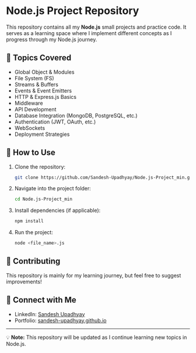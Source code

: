 # Node.js Project Repository

This repository contains all my **Node.js** small projects and practice code. It serves as a learning space where I implement different concepts as I progress through my Node.js journey.

## 📌 Topics Covered
- Global Object & Modules
- File System (FS)
- Streams & Buffers
- Events & Event Emitters
- HTTP & Express.js Basics
- Middleware
- API Development
- Database Integration (MongoDB, PostgreSQL, etc.)
- Authentication (JWT, OAuth, etc.)
- WebSockets
- Deployment Strategies

## 🚀 How to Use
1. Clone the repository:
   ```sh
   git clone https://github.com/Sandesh-Upadhyay/Node.js-Project_min.git
   ```
2. Navigate into the project folder:
   ```sh
   cd Node.js-Project_min
   ```
3. Install dependencies (if applicable):
   ```sh
   npm install
   ```
4. Run the project:
   ```sh
   node <file_name>.js
   ```

## 📢 Contributing
This repository is mainly for my learning journey, but feel free to suggest improvements!

## 🔗 Connect with Me
- LinkedIn: [Sandesh Upadhyay](https://www.linkedin.com/in/sandesh-upadhyay-671bb8253/)
- Portfolio: [sandesh-upadhyay.github.io](https://sandesh-upadhyay.github.io/)

---
💡 **Note:** This repository will be updated as I continue learning new topics in Node.js.

